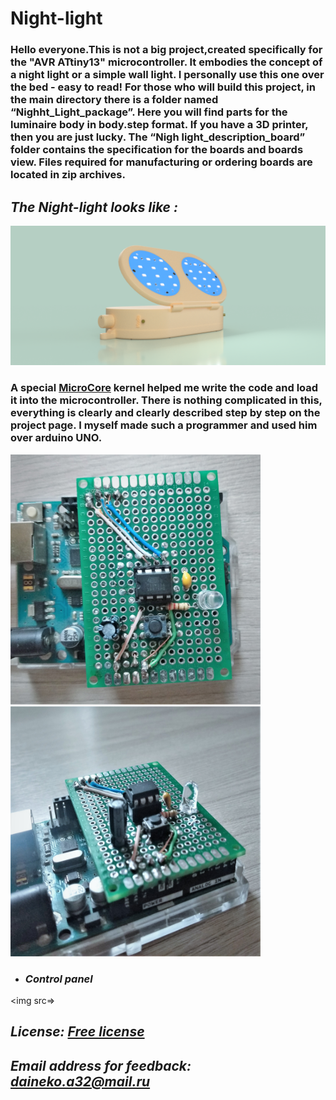 # Night-light 
### Hello everyone.This is not a big project,created specifically for the "AVR ATtiny13" microcontroller. It embodies the concept of a night light or a simple wall light. I personally use this one over the bed - easy to read! For those who will build this project, in the main directory there is a folder named “Nighht_Light_package”. Here you will find parts for the luminaire body in body.step format. If you have a 3D printer, then you are just lucky. The “Nigh light_description_board” folder contains the specification for the boards and boards view. Files required for manufacturing or ordering boards are located in zip archives.

## *The Night-light looks like :* 
<img src=https://github.com/artemned/Night-light/blob/main/Night%20light/Night_light_view/Night_light%20v14.png >


### A special [MicroCore](https://github.com/MCUdude/MicroCore) kernel helped me write the code and load it into the microcontroller. There is nothing complicated in this, everything is clearly and clearly described step by step on the project page. I myself made such a programmer and used him over arduino UNO.
<img src=https://github.com/artemned/Night-light/blob/main/Night%20light/Night_light_view/attiny_view_one.jpg  width="400" height="400" > <img src=https://github.com/artemned/Night-light/blob/main/Night%20light/Night_light_view/attiny_view_two.jpg width="400" height="400" >

 * ### *Control panel*
<img src=>

 ## *License: [Free license](Night-light/LICENSE)*
 
 ## *Email address for feedback: daineko.a32@mail.ru*
